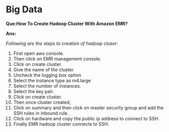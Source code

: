 # Big Data


**Que:How To Create Hadoop Cluster With Amazon EMR?**

**Ans:**

*Following are the steps to creation of hadoop cluser:*

1. First open aws console.
2. Then click on EMR management console.
3. Click on create cluster.
4. Give the name of the cluster.
5. Uncheck the logging box option
6. Select the instance type as m4.large
7. Select the number of instances.
8. Select the key pair.
6. Click on create cluster.
7. Then once cluster created, 
8. Click on summary and then click on master security group and add the SSH 
   rules in inbound rule.
9. Click on hardware and copy the public ip address to connect to SSH.
10. Finally EMR hadoop cluster connects to SSH.



